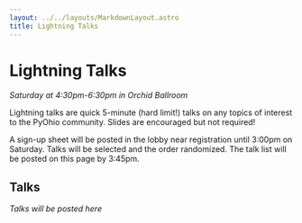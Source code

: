 ```yaml
---
layout: ../../layouts/MarkdownLayout.astro
title: Lightning Talks
---
```


# Lightning Talks

_Saturday at 4:30pm-6:30pm in Orchid Ballroom_

Lightning talks are quick 5-minute (hard limit!) talks on any topics of interest to the PyOhio community. Slides are encouraged but not required!

A sign-up sheet will be posted in the lobby near registration until 3:00pm on Saturday. Talks will be selected and the order randomized. The talk list will be posted on this page by 3:45pm.

## Talks

_Talks will be posted here_
